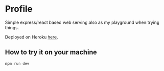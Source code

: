 # Profile

Simple express/react based web serving also as my playground when trying things.

Deployed on Heroku [here](http://www.petrmiko.cz).

 ## How to try it on your machine
    npm run dev


